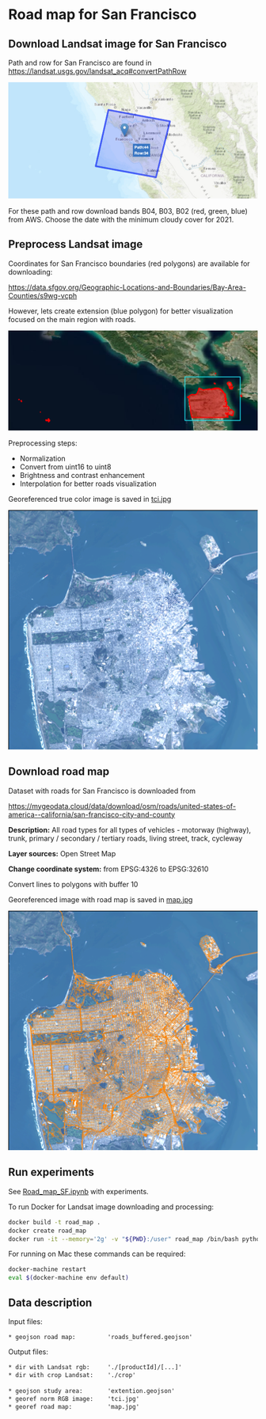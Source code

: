 # Road map for San Francisco

## Download Landsat image for San Francisco

Path and row for San Francisco are found in https://landsat.usgs.gov/landsat_acq#convertPathRow

![Path and row](path_row.png)

For these path and row download bands B04, B03, B02 (red, green, blue) from AWS. Choose the date with the minimum cloudy cover for 2021.

## Preprocess Landsat image

Coordinates for San Francisco boundaries (red polygons) are available for downloading:

https://data.sfgov.org/Geographic-Locations-and-Boundaries/Bay-Area-Counties/s9wg-vcph

However, lets create extension (blue polygon) for better visualization focused on the main region with roads. 

![Study area](sf_county.png)

Preprocessing steps:
* Normalization
* Convert from uint16 to uint8
* Brightness and contrast enhancement
* Interpolation for better roads visualization

Georeferenced true color image is saved in [tci.jpg](https://github.com/LanaLana/road_map_analytics_demo/blob/main/tci.jpg)

![Study area](tci.jpg)

## Download road map

Dataset with roads for San Francisco is downloaded from

https://mygeodata.cloud/data/download/osm/roads/united-states-of-america--california/san-francisco-city-and-county

**Description:** All road types for all types of vehicles - motorway (highway), trunk, primary / secondary / tertiary roads, living street, track, cycleway

**Layer sources:** Open Street Map 

**Change coordinate system:** from EPSG:4326 to EPSG:32610

Convert lines to polygons with buffer 10

Georeferenced image with road map is saved in [map.jpg](https://github.com/LanaLana/road_map_analytics_demo/blob/main/map.jpg)

![Study area](map.jpg)

## Run experiments

See [Road_map_SF.ipynb](https://github.com/LanaLana/road_map_analytics_demo/blob/main/Road_map_SF.ipynb) with experiments.

To run Docker for Landsat image downloading and processing:

```bash
docker build -t road_map .
docker create road_map
docker run -it --memory='2g' -v "${PWD}:/user" road_map /bin/bash python3 road_map_SF.py
```

For running on Mac these commands can be required:

```bash
docker-machine restart
eval $(docker-machine env default)
```

## Data description
Input files:

    * geojson road map:         'roads_buffered.geojson'
    
Output files:

    * dir with Landsat rgb:     './[productId]/[...]'
    * dir with crop Landsat:    './crop'
    
    * geojson study area:       'extention.geojson'
    * georef norm RGB image:    'tci.jpg'
    * georef road map:          'map.jpg'
